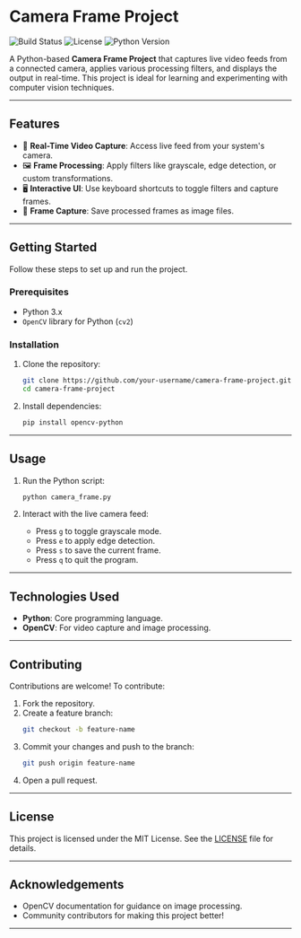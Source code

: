 
# **Camera Frame Project**  
![Build Status](https://img.shields.io/badge/build-passing-brightgreen) ![License](https://img.shields.io/badge/license-MIT-blue) ![Python Version](https://img.shields.io/badge/python-3.x-yellow)

A Python-based **Camera Frame Project** that captures live video feeds from a connected camera, applies various processing filters, and displays the output in real-time. This project is ideal for learning and experimenting with computer vision techniques.

---

## **Features**  
- 🎥 **Real-Time Video Capture**: Access live feed from your system's camera.  
- 🖼️ **Frame Processing**: Apply filters like grayscale, edge detection, or custom transformations.  
- 🖥️ **Interactive UI**: Use keyboard shortcuts to toggle filters and capture frames.  
- 💾 **Frame Capture**: Save processed frames as image files.  

---

## **Getting Started**  
Follow these steps to set up and run the project.

### **Prerequisites**  
- Python 3.x  
- `OpenCV` library for Python (`cv2`)  

### **Installation**  
1. Clone the repository:  
   ```bash
   git clone https://github.com/your-username/camera-frame-project.git
   cd camera-frame-project
   ```

2. Install dependencies:  
   ```bash
   pip install opencv-python
   ```

---

## **Usage**  
1. Run the Python script:  
   ```bash
   python camera_frame.py
   ```

2. Interact with the live camera feed:  
   - Press `g` to toggle grayscale mode.  
   - Press `e` to apply edge detection.  
   - Press `s` to save the current frame.  
   - Press `q` to quit the program.  

---

## **Technologies Used**  
- **Python**: Core programming language.  
- **OpenCV**: For video capture and image processing.  

---

## **Contributing**  
Contributions are welcome! To contribute:  
1. Fork the repository.  
2. Create a feature branch:  
   ```bash
   git checkout -b feature-name
   ```
3. Commit your changes and push to the branch:  
   ```bash
   git push origin feature-name
   ```
4. Open a pull request.  

---

## **License**  
This project is licensed under the MIT License. See the [LICENSE](LICENSE) file for details.

---

## **Acknowledgements**  
- OpenCV documentation for guidance on image processing.  
- Community contributors for making this project better!  

---

